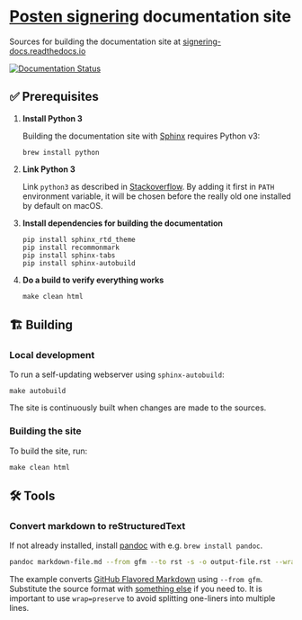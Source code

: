 # [Posten signering](https://signering.posten.no) documentation site

Sources for building the documentation site at [signering-docs.readthedocs.io](https://signering-docs.readthedocs.io)

[![Documentation Status](https://readthedocs.org/projects/signering-docs/badge/?version=latest)](https://signering-docs.readthedocs.io/en/latest/?badge=latest)

## ✅ Prerequisites

1. **Install Python 3**

   Building the documentation site with [Sphinx](http://www.sphinx-doc.org) requires Python v3:

   ```
   brew install python
   ```

2. **Link Python 3**

   Link ``python3`` as described in [Stackoverflow](https://stackoverflow.com/a/49711594/1765749). By adding it first in `PATH` environment variable, it will be chosen before the really old one installed by default on macOS.

3. **Install dependencies for building the documentation**

   ```
   pip install sphinx_rtd_theme
   pip install recommonmark
   pip install sphinx-tabs
   pip install sphinx-autobuild
   ```

4. **Do a build to verify everything works**
   ```
   make clean html
   ```


## 🏗 Building

### Local development

To run a self-updating webserver using `sphinx-autobuild`:
```
make autobuild
```

The site is continuously built when changes are made to the sources.


### Building the site

To build the site, run:

```
make clean html
```



## 🛠 Tools

### Convert markdown to reStructuredText

If not already installed, install [pandoc](https://pandoc.org/) with e.g. `brew install pandoc`.

```bash
pandoc markdown-file.md --from gfm --to rst -s -o output-file.rst --wrap=preserve
```

The example converts [GitHub Flavored Markdown](https://github.github.com/gfm/) using `--from gfm`. Substitute the source format with [something else](https://pandoc.org/MANUAL.html#option--from) if you need to. It is important to use `wrap=preserve` to avoid splitting one-liners into multiple lines.
